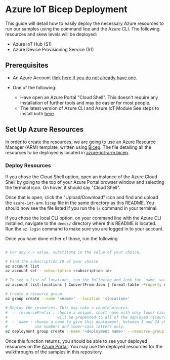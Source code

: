 # Azure IoT Bicep Deployment

This guide will detail how to easily deploy the necessary Azure resources to run our samples using the command line and the Azure CLI. The following resources and skew levels will be deployed:

- Azure IoT Hub (S1)
- Azure Device Provisioning Service (S1)

## Prerequisites

- An Azure Account ([link here if you do not already have one](https://azure.microsoft.com/free/search/).

- One of the following:
    - Have open an Azure Portal "Cloud Shell". This doesn't require any installation of further tools and may be easier for most people.
    - The latest version of Azure CLI and Azure IoT Module
        See steps to install both [here](https://learn.microsoft.com/azure/iot-hub-device-update/create-update?source=recommendations#prerequisites).

## Set Up Azure Resources

In order to create the resources, we are going to use an Azure Resource Manager (ARM) template, written using [Bicep](https://learn.microsoft.com/azure/azure-resource-manager/bicep/overview?tabs=bicep). The file detailing all the resources to be deployed is located in [azure-iot-arm.bicep](./azure-iot-arm.bicep).

### Deploy Resources

If you chose the Cloud Shell option, open an instance of the Azure Cloud Shell by going to the top of your Azure Portal browser window and selecting the terminal icon. On hover, it should say "Cloud Shell".

Once that is open, click the "Upload/Download" icon and find and upload the `azure-iot-arm.bicep` file in the same directory as this README. You should now see the file listed if you run the `ls` command in your terminal.

If you chose the local CLI option, on your command line with the Azure CLI installed, navigate to the `demos/` directory where this README is located. Run the `az login` command to make sure you are logged in to your account.

Once you have done either of those, run the following

```bash

# For any < > value, substitute in the value of your choice.

# Find the subscription ID of your choice
az account list
az account set --subscription <subscription id>

# To see a list of locations, run the following and look for `name` values.
az account list-locations | ConvertFrom-Json | format-table -Property name

# Create a resource group
az group create --name '<name>' --location '<location>'

# Deploy the resources. This may take a couple minutes.
#  - `resourcePrefix`: choose a unique, short name with only lower-case letters which
#                      will be prepended to all of the deployed resources.
#  - `name`: choose a name to give this deployment, between 3 and 24 characters in length and
#            use numbers and lower-case letters only.
az deployment group create --name '<deployment name>' --resource-group '<name>' --template-file './azure-iot-arm.bicep' --parameters location='<location>' resourcePrefix='<your prefix>'
```

Once this function returns, you should be able to see your deployed resources on the [Azure Portal](https://portal.azure.com). You may use the deployed resources for the walkthroughs of the samples in this repository.
